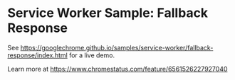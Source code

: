 Service Worker Sample: Fallback Response
===
See https://googlechrome.github.io/samples/service-worker/fallback-response/index.html for a live demo.

Learn more at https://www.chromestatus.com/feature/6561526227927040
